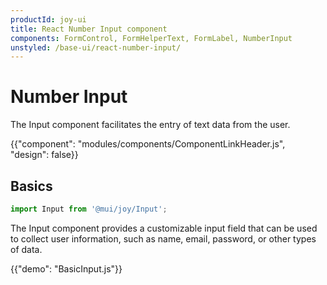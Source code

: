 ```yaml
---
productId: joy-ui
title: React Number Input component
components: FormControl, FormHelperText, FormLabel, NumberInput
unstyled: /base-ui/react-number-input/
---
```


# Number Input

<p class="description">The Input component facilitates the entry of text data from the user.</p>

{{"component": "modules/components/ComponentLinkHeader.js", "design": false}}

## Basics

```jsx
import Input from '@mui/joy/Input';
```

The Input component provides a customizable input field that can be used to collect user information, such as name, email, password, or other types of data.

{{"demo": "BasicInput.js"}}

